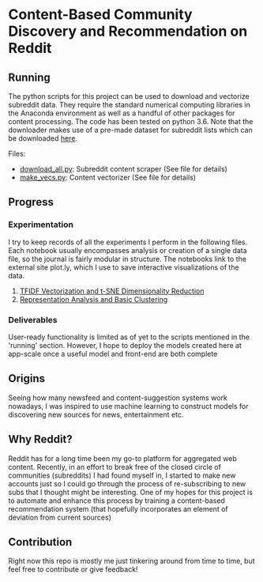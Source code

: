 # Content-Based Community Discovery and Recommendation on Reddit

## Running
The python scripts for this project can be used to download and vectorize subreddit data. They require the standard numerical computing libraries in the Anaconda environment as well as a handful of other packages for content processing. The code has been tested on python 3.6. Note that the downloader makes use of a pre-made dataset for subreddit lists which can be downloaded [here](https://www.reddit.com/r/datasets/comments/8isnek/list_of_every_subreddit_on_reddit/).

Files: 
* [download_all.py](../master/download_all.py): Subreddit content scraper (See file for details)
* [make_vecs.py](../master/make_vecs.py): Content vectorizer (See file for details)

## Progress
### Experimentation
I try to keep records of all the experiments I perform in the following files. Each notebook usually encompasses analysis or creation of a single data file, so the journal is fairly modular in structure. The notebooks link to the external site plot.ly, which I use to save interactive visualizations of the data.

1. [TFIDF Vectorization and t-SNE Dimensionality Reduction](../master/tSNE.ipynb)
2. [Representation Analysis and Basic Clustering](../master/vecs_analysis.ipynb)

### Deliverables
User-ready functionality is limited as of yet to the scripts mentioned in the 'running' section. However, I hope to deploy the models created here at app-scale once a useful model and front-end are both complete

## Origins
Seeing how many newsfeed and content-suggestion systems work nowadays, I was inspired to use machine learning to construct models for discovering new sources for news, entertainment etc.

## Why Reddit?
Reddit has for a long time been my go-to platform for aggregated web content. Recently, in an effort to break free of the closed circle of communities (subreddits) I had found myself in, I started to make new accounts just so I could go through the process of re-subscribing to new subs that I thought might be interesting. One of my hopes for this project is to automate and enhance this process by training a content-based recommendation system (that hopefully incorporates an element of deviation from current sources)

## Contribution
Right now this repo is mostly me just tinkering around from time to time, but feel free to contribute or give feedback!
